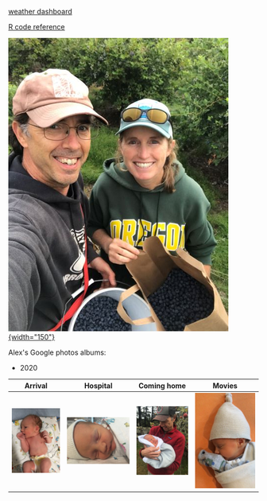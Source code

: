 [weather dashboard](docs/SRM_weather7.html)

[R code reference](docs/SRM_code.html)

[![Scott & Annie 2020](images/Scott%20n%20Annie%20thm.jpg){width="150"}](https://photos.app.goo.gl/Lyh4CcWdFuuiufuv5)

Alex's Google photos albums:

-   2020

|                                                     Arrival                                                     |                                          Hospital                                          | Coming home                                                                                       | Movies                                                                            |
|:--------------:|:---------:|--------------|-----------|
| [![Alex's birthday](images/introducing-alex-galen-marion_thm.jpg)](https://photos.app.goo.gl/UsbqoToZ5JBLwnLX9) | [![At the hospital](images/hospital_thm.jpg)](https://photos.app.goo.gl/Msw5y5udBryZNi338) | [![Coming home](images/coming%20home%202%20thm.jpg)](https://photos.app.goo.gl/KvWUrYm67uxNgAHp7) | [![Movies](images/movies%20thm.png)](https://photos.app.goo.gl/4mnHxyz3WaqjsbZn9) |
